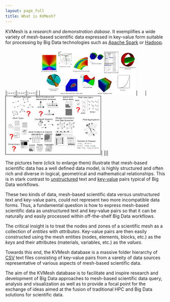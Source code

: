 ```yaml
---
layout: page_full
title: What is KVMesh?
---
```


KVMesh is a _research and demonstration dabase_. It exemplifies a wide
variety of mesh-based scientific data expressed in key-value form suitable
for processing by Big Data technologies such as
[Apache Spark](http://spark.apache.org) or [Hadoop](http://hadoop.apache.org).

|:---:|:---:|:---:|
|[<img src="/img/sci_data_2.jpg" width="300">](/img/sci_data_2.jpg)|&nbsp;&nbsp;&nbsp;&nbsp;&nbsp;&nbsp;|[<img src="/img/sci_data_relationships.png" width="300">](/img/sci_data_relationships.png)|
|||

The pictures here (click to enlarge them) illustrate that mesh-based scientific data
has a well defined data model, is highly structured and often rich and diverse in
logical, geometrical and mathematical relationships. This is in stark contrast to
[unstructured](https://en.wikipedia.org/wiki/Unstructured_data) text and
[key-value](https://en.wikipedia.org/wiki/Key-value_database) pairs typical of Big
Data workflows.

These two kinds of data, mesh-based scientific data versus unstructured text and
key-value pairs, could not represent two more incompatible data forms. Thus, a
fundamental question is how to express mesh-based scientific data as unstructured
text and key-value pairs so that it can be naturally and easily processed within
off-the-shelf Big Data workflows.

The critical insight is to treat the nodes and zones of a scientific mesh as a
collection of _entities_ with _attributes_. Key-value pairs are then easily
constructed using the mesh entities (nodes, elements, blocks, etc.) as the _keys_
and their attributes (materials, variables, etc.) as the _values_.

Towards this end, the KVMesh database is a massive folder hierarchy of
[CSV](https://en.wikipedia.org/wiki/Comma-separated_values) text files consisting
of key-value pairs from a vareity of data sources representative of various
aspects of mesh-based scientific data.

The aim of the KVMesh database is to facilitate and inspire research and development
of Big Data approaches to mesh-based scientific data query, analysis and visualization
as well as to provide a focal point for the exchange of ideas aimed at the fusion
of traditional HPC and Big Data solutions for scientific data.
